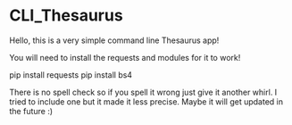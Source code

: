 # CLI_Thesaurus

Hello, this is a very simple command line Thesaurus app!

You will need to install the requests and modules for it to work!

pip install requests
pip install bs4

There is no spell check so if you spell it wrong just give it another whirl.
I tried to include one but it made it less precise. Maybe it will get updated in the future :)
